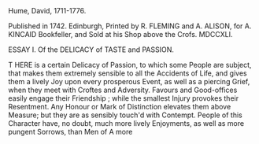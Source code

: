 <TEI xmlns="http://www.tei-c.org/ns/1.0">
   <teiHeader>
     <fileDesc>
       <titleStmt>
                <title>ESSAYS, MORAL AND POLITICAL.</title>
                <author>Hume, David, 1711-1776.</author>
       </titleStmt>
       <publicationStmt>
         <p>
                Published in 1742.
                Edinburgh, Printed by R. FLEMING and A. ALISON, for A. KINCAID Bookfeller, and Sold at his Shop above the Crofs. MDCCXLI.
         </p>
       </publicationStmt>
     </fileDesc>
   </teiHeader>
        <text>
                <body>
                        <head>
                                ESSAY I. Of the DELICACY of TASTE and PASSION.
                        </head>
                        <p>
                                <hi>T</hi>
                                HERE is a certain Delicacy of Passion, to which some People are subject, that makes them extremely sensible to all the Accidents of Life, and gives them a lively Joy upon every prosperous Event, as well as a piercing Grief, when they meet with Croftes and Adversity. Favours and Good-offices easily engage their Friendship ; while the smallest Injury provokes their Resentment. Any Honour or Mark of Distinction elevates them above Measure; but they are as sensibly touch'd with Contempt. People of this Character have, no doubt, much more lively Enjoyments, as well as more pungent Sorrows, than Men of
                                <note place="page">A</note>
                                more
                        </p>     
                </body>
        </text>
 </TEI>